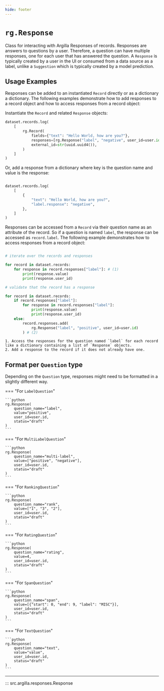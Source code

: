 ```yaml
---
hide: footer
---
```

# `rg.Response`

Class for interacting with Argilla Responses of records. Responses are answers to questions by a user. Therefore, a question can have multiple responses, one for each user that has answered the question. A `Response` is typically created by a user in the UI or consumed from a data source as a label, unlike a `Suggestion` which is typically created by a model prediction.

## Usage Examples

Responses can be added to an instantiated `Record` directly or as a dictionary a dictionary. The following examples demonstrate how to add responses to a record object and how to access responses from a record object:

Instantiate the `Record` and related `Response` objects:

```python
dataset.records.log(
    [
        rg.Record(
            fields={"text": "Hello World, how are you?"},
            responses=[rg.Response("label", "negative", user_id=user.id)],
            external_id=str(uuid.uuid4()),
        )
    ]
)
```

Or, add a response from a dictionary where key is the question name and value is the response:

```python

dataset.records.log(
    [
        {
            "text": "Hello World, how are you?",
            "label.response": "negative",
        },
    ]
)
```

Responses can be accessed from a `Record` via their question name as an attribute of the record. So if a question is named `label`, the response can be accessed as `record.label`. The following example demonstrates how to access responses from a record object:

```python

# iterate over the records and responses

for record in dataset.records:
    for response in record.responses["label"]: # (1)
        print(response.value)
        print(response.user_id)

# validate that the record has a response

for record in dataset.records:
    if record.responses["label"]:
        for response in record.responses["label"]:
            print(response.value)
            print(response.user_id)
    else:
        record.responses.add(
            rg.Response("label", "positive", user_id=user.id)
        ) # (2)

```
    1. Access the responses for the question named `label` for each record like a dictionary containing a list of `Response` objects.
    2. Add a response to the record if it does not already have one.

## Format per `Question` type

Depending on the `Question` type, responses might need to be formatted in a slightly different way.

=== "For `LabelQuestion`"

    ```python
    rg.Response(
        question_name="label",
        value="positive",
        user_id=user.id,
        status="draft"
    )
    ```

=== "For `MultiLabelQuestion`"

    ```python
    rg.Response(
        question_name="multi-label",
        value=["positive", "negative"],
        user_id=user.id,
        status="draft"
    )
    ```

=== "For `RankingQuestion`"

    ```python
    rg.Response(
        question_name="rank",
        value=["1", "3", "2"],
        user_id=user.id,
        status="draft"
    )
    ```

=== "For `RatingQuestion`"

    ```python
    rg.Response(
        question_name="rating",
        value=4,
        user_id=user.id,
        status="draft"
    )
    ```

=== "For `SpanQuestion`"

    ```python
    rg.Response(
        question_name="span",
        value=[{"start": 0, "end": 9, "label": "MISC"}],
        user_id=user.id,
        status="draft"
    )
    ```

=== "For `TextQuestion`"

    ```python
    rg.Response(
        question_name="text",
        value="value",
        user_id=user.id,
        status="draft"
    )
    ```

---

::: src.argilla.responses.Response
